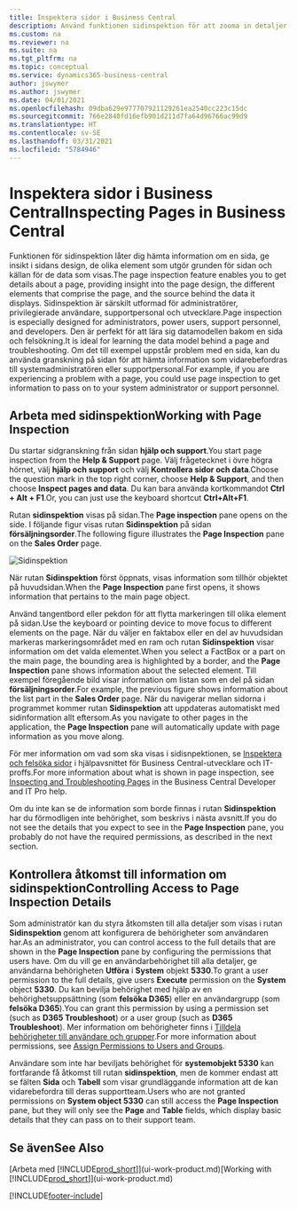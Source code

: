 ```yaml
---
title: Inspektera sidor i Business Central
description: Använd funktionen sidinspektion för att zooma in detaljer om sidans design och datakälla. Sidinspektören är perfekt för att felsöka problem med dina data.
ms.custom: na
ms.reviewer: na
ms.suite: na
ms.tgt_pltfrm: na
ms.topic: conceptual
ms.service: dynamics365-business-central
author: jswymer
ms.author: jswymer
ms.date: 04/01/2021
ms.openlocfilehash: 09dba629e977707921129261ea2540cc223c15dc
ms.sourcegitcommit: 766e2840fd16efb901d211d7fa64d96766ac99d9
ms.translationtype: HT
ms.contentlocale: sv-SE
ms.lasthandoff: 03/31/2021
ms.locfileid: "5784946"
---
```

# <a name="inspecting-pages-in-business-central"></a><span data-ttu-id="bfa86-104">Inspektera sidor i Business Central</span><span class="sxs-lookup"><span data-stu-id="bfa86-104">Inspecting Pages in Business Central</span></span>

<span data-ttu-id="bfa86-105">Funktionen för sidinspektion låter dig hämta information om en sida, ge insikt i sidans design, de olika element som utgör grunden för sidan och källan för de data som visas.</span><span class="sxs-lookup"><span data-stu-id="bfa86-105">The page inspection feature enables you to get details about a page, providing insight into the page design, the different elements that comprise the page, and the source behind the data it displays.</span></span> <span data-ttu-id="bfa86-106">Sidinspektion är särskilt utformad för administratörer, privilegierade användare, supportpersonal och utvecklare.</span><span class="sxs-lookup"><span data-stu-id="bfa86-106">Page inspection is especially designed for administrators, power users, support personnel, and developers.</span></span> <span data-ttu-id="bfa86-107">Den är perfekt för att lära sig datamodellen bakom en sida och felsökning.</span><span class="sxs-lookup"><span data-stu-id="bfa86-107">It is ideal for learning the data model behind a page and troubleshooting.</span></span> <span data-ttu-id="bfa86-108">Om det till exempel uppstår problem med en sida, kan du använda granskning på sidan för att hämta information som vidarebefordras till systemadministratören eller supportpersonal.</span><span class="sxs-lookup"><span data-stu-id="bfa86-108">For example, if you are experiencing a problem with a page, you could use page inspection to get information to pass on to your system administrator or support personnel.</span></span>

## <a name="working-with-page-inspection"></a><span data-ttu-id="bfa86-109">Arbeta med sidinspektion</span><span class="sxs-lookup"><span data-stu-id="bfa86-109">Working with Page Inspection</span></span>

<span data-ttu-id="bfa86-110">Du startar sidgranskning från sidan **hjälp och support**.</span><span class="sxs-lookup"><span data-stu-id="bfa86-110">You start page inspection from the **Help & Support** page.</span></span> <span data-ttu-id="bfa86-111">Välj frågetecknet i övre högra hörnet, välj **hjälp och support** och välj **Kontrollera sidor och data**.</span><span class="sxs-lookup"><span data-stu-id="bfa86-111">Choose the question mark in the top right corner, choose **Help & Support**, and then choose **Inspect pages and data**.</span></span> <span data-ttu-id="bfa86-112">Du kan bara använda kortkommandot **Ctrl + Alt + F1**.</span><span class="sxs-lookup"><span data-stu-id="bfa86-112">Or, you can just use the keyboard shortcut **Ctrl+Alt+F1**.</span></span>

<span data-ttu-id="bfa86-113">Rutan **sidinspektion** visas på sidan.</span><span class="sxs-lookup"><span data-stu-id="bfa86-113">The **Page inspection** pane opens on the side.</span></span> <span data-ttu-id="bfa86-114">I följande figur visas rutan **Sidinspektion** på sidan **försäljningsorder**.</span><span class="sxs-lookup"><span data-stu-id="bfa86-114">The following figure illustrates the **Page Inspection** pane on the **Sales Order** page.</span></span>

![Sidinspektion](media/page-inspection-example.png)

<span data-ttu-id="bfa86-116">När rutan **Sidinspektion** först öppnats, visas information som tillhör objektet på huvudsidan.</span><span class="sxs-lookup"><span data-stu-id="bfa86-116">When the **Page Inspection** pane first opens, it shows information that pertains to the main page object.</span></span>

<span data-ttu-id="bfa86-117">Använd tangentbord eller pekdon för att flytta markeringen till olika element på sidan.</span><span class="sxs-lookup"><span data-stu-id="bfa86-117">Use the keyboard or pointing device to move focus to different elements on the page.</span></span> <span data-ttu-id="bfa86-118">När du väljer en faktabox eller en del av huvudsidan markeras markeringsområdet med en ram och rutan **Sidinspektion** visar information om det valda elementet.</span><span class="sxs-lookup"><span data-stu-id="bfa86-118">When you select a FactBox or a part on the main page, the bounding area is highlighted by a border, and the **Page Inspection** pane shows information about the selected element.</span></span> <span data-ttu-id="bfa86-119">Till exempel föregående bild visar information om listan som en del på sidan **försäljningsorder**.</span><span class="sxs-lookup"><span data-stu-id="bfa86-119">For example, the previous figure shows information about the list part in the **Sales Order** page.</span></span> <span data-ttu-id="bfa86-120">När du navigerar mellan sidorna i programmet kommer rutan **Sidinspektion** att uppdateras automatiskt med sidinformation allt eftersom.</span><span class="sxs-lookup"><span data-stu-id="bfa86-120">As you navigate to other pages in the application, the **Page Inspection** pane will automatically update with page information as you move along.</span></span>

<span data-ttu-id="bfa86-121">För mer information om vad som ska visas i sidisnpektionen, se [Inspektera och felsöka sidor](/dynamics365/business-central/dev-itpro/developer/devenv-inspecting-pages) i hjälpavsnittet för Business Central-utvecklare och IT-proffs.</span><span class="sxs-lookup"><span data-stu-id="bfa86-121">For more information about what is shown in page inspection, see [Inspecting and Troubleshooting Pages](/dynamics365/business-central/dev-itpro/developer/devenv-inspecting-pages) in the Business Central Developer and IT Pro help.</span></span>

<span data-ttu-id="bfa86-122">Om du inte kan se de information som borde finnas i rutan **Sidinspektion** har du förmodligen inte behörighet, som beskrivs i nästa avsnitt.</span><span class="sxs-lookup"><span data-stu-id="bfa86-122">If you do not see the details that you expect to see in the **Page Inspection** pane, you probably do not have the required permissions, as described in the next section.</span></span>

## <a name="controlling-access-to-page-inspection-details"></a><span data-ttu-id="bfa86-123">Kontrollera åtkomst till information om sidinspektion</span><span class="sxs-lookup"><span data-stu-id="bfa86-123">Controlling Access to Page Inspection Details</span></span>

<span data-ttu-id="bfa86-124">Som administratör kan du styra åtkomsten till alla detaljer som visas i rutan **Sidinspektion** genom att konfigurera de behörigheter som användaren har.</span><span class="sxs-lookup"><span data-stu-id="bfa86-124">As an administrator, you can control access to the full details that are shown in the **Page Inspection** pane by configuring the permissions that users have.</span></span> <span data-ttu-id="bfa86-125">Om du vill ge en användarbehörighet till alla detaljer, ge användarna behörigheten **Utföra** i **System** objekt **5330**.</span><span class="sxs-lookup"><span data-stu-id="bfa86-125">To grant a user permission to the full details, give users **Execute** permission on the **System** object **5330**.</span></span> <span data-ttu-id="bfa86-126">Du kan bevilja behörighet med hjälp av en behörighetsuppsättning (som **felsöka D365**) eller en användargrupp (som **felsöka D365**).</span><span class="sxs-lookup"><span data-stu-id="bfa86-126">You can grant this permission by using a permission set (such as **D365 Troubleshoot**) or a user group (such as **D365 Troubleshoot**).</span></span> <span data-ttu-id="bfa86-127">Mer information om behörigheter finns i [Tilldela behörigheter till användare och grupper](ui-define-granular-permissions.md).</span><span class="sxs-lookup"><span data-stu-id="bfa86-127">For more information about permissions, see [Assign Permissions to Users and Groups](ui-define-granular-permissions.md).</span></span>

<span data-ttu-id="bfa86-128">Användare som inte har beviljats behörighet för **systemobjekt 5330** kan fortfarande få åtkomst till rutan **sidinspektion**, men de kommer endast att se fälten **Sida** och **Tabell** som visar grundläggande information att de kan vidarebefordra till deras supportteam.</span><span class="sxs-lookup"><span data-stu-id="bfa86-128">Users who are not granted permissions on **System object 5330** can still access the **Page Inspection** pane, but they will only see the **Page** and **Table** fields, which display basic details that they can pass on to their support team.</span></span>

## <a name="see-also"></a><span data-ttu-id="bfa86-129">Se även</span><span class="sxs-lookup"><span data-stu-id="bfa86-129">See Also</span></span>

<span data-ttu-id="bfa86-130">[Arbeta med [!INCLUDE[prod_short](includes/prod_short.md)]](ui-work-product.md)</span><span class="sxs-lookup"><span data-stu-id="bfa86-130">[Working with [!INCLUDE[prod_short](includes/prod_short.md)]](ui-work-product.md)</span></span>  


[!INCLUDE[footer-include](includes/footer-banner.md)]